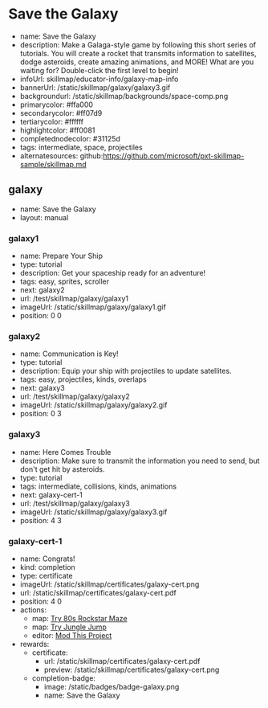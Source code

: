 # Save the Galaxy
* name: Save the Galaxy
* description: Make a Galaga-style game by following this short series of tutorials. You will create a rocket that transmits information to satellites, dodge asteroids, create amazing animations, and MORE!  What are you waiting for?  Double-click the first level to begin!
* infoUrl: skillmap/educator-info/galaxy-map-info
* bannerUrl: /static/skillmap/galaxy/galaxy3.gif
* backgroundurl: /static/skillmap/backgrounds/space-comp.png
* primarycolor: #ffa000
* secondarycolor: #ff07d9
* tertiarycolor: #ffffff
* highlightcolor: #ff0081
* completednodecolor: #31125d
* tags: intermediate, space, projectiles
* alternatesources: github:https://github.com/microsoft/pxt-skillmap-sample/skillmap.md


## galaxy
* name: Save the Galaxy
* layout: manual

### galaxy1
* name: Prepare Your Ship
* type: tutorial
* description: Get your spaceship ready for an adventure!
* tags: easy, sprites, scroller
* next: galaxy2
* url: /test/skillmap/galaxy/galaxy1
* imageUrl: /static/skillmap/galaxy/galaxy1.gif
* position: 0 0

### galaxy2
* name: Communication is Key!
* type: tutorial
* description: Equip your ship with projectiles to update satellites.
* tags: easy, projectiles, kinds, overlaps
* next: galaxy3
* url: /test/skillmap/galaxy/galaxy2
* imageUrl: /static/skillmap/galaxy/galaxy2.gif
* position: 0 3

### galaxy3
* name: Here Comes Trouble
* description: Make sure to transmit the information you need to send, but don't get hit by asteroids.
* type: tutorial
* tags: intermediate, collisions, kinds, animations
* next: galaxy-cert-1
* url: /test/skillmap/galaxy/galaxy3
* imageUrl: /static/skillmap/galaxy/galaxy3.gif
* position: 4 3



### galaxy-cert-1
* name: Congrats!
* kind: completion
* type: certificate
* imageUrl: /static/skillmap/certificates/galaxy-cert.png
* url: /static/skillmap/certificates/galaxy-cert.pdf
* position: 4 0
* actions:
    * map: [Try 80s Rockstar Maze](/skillmap/rockstar)
    * map: [Try Jungle Jump](/skillmap/jungle)
    * editor: [Mod This Project](/)
* rewards:
    * certificate:
        * url: /static/skillmap/certificates/galaxy-cert.pdf
        * preview:  /static/skillmap/certificates/galaxy-cert.png
    * completion-badge:
        * image: /static/badges/badge-galaxy.png
        * name: Save the Galaxy